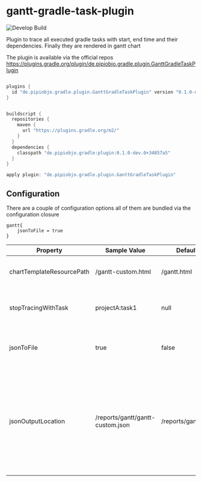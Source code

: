 # gantt-gradle-task-plugin


![Develop Build](https://github.com/pipiobjo/gantt-gradle-task-plugin/workflows/Develop%20Build/badge.svg?branch=develop)


Plugin to trace all executed gradle tasks with start, end time and their dependencies. 
Finally they are rendered in gantt chart

The plugin is available via the official repos https://plugins.gradle.org/plugin/de.pipiobjo.gradle.plugin.GanttGradleTaskPlugin

```groovy

plugins {
  id "de.pipiobjo.gradle.plugin.GanttGradleTaskPlugin" version "0.1.0-dev.0+34857a5"
}


```


```groovy

buildscript {
  repositories {
    maven {
      url "https://plugins.gradle.org/m2/"
    }
  }
  dependencies {
    classpath "de.pipiobjo.gradle:plugin:0.1.0-dev.0+34857a5"
  }
}

apply plugin: "de.pipiobjo.gradle.plugin.GanttGradleTaskPlugin"

```

## Configuration


There are a couple of configuration options all of them are bundled via the configuration closure

```
gantt{
    jsonToFile = true
}
```


|  Property 	                |  Sample Value 	|  Default Value 	| Description  	|
|---	                        |---	            |---	|---	|
| chartTemplateResourcePath  	|  /gantt-custom.html  |  /gantt.html  	|  Overwrite the base html template  	|
| stopTracingWithTask         	|  projectA:task1  	|  null 	|  If you want to stop tracing with a specific task  	|
| jsonToFile                  	|  true         	|  false  	| If you want to dump the json also to the filesystem  	|
| jsonOutputLocation  	        |  /reports/gantt/gantt-custom.json 	| /reports/gantt/gantt.json  	| Writes the json file to another location, but its not longer loaded via the ui, so the template embedded values are used for rendering   	|